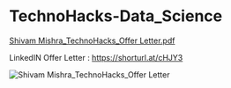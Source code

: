 # TechnoHacks-Data_Science

[Shivam Mishra_TechnoHacks_Offer Letter.pdf](https://github.com/Shivam1431/TechnoHacks-Data_Science/files/13539710/Shivam.Mishra_TechnoHacks_Offer.Letter.pdf)

LinkedIN Offer Letter : https://shorturl.at/cHJY3

![Shivam Mishra_TechnoHacks_Offer Letter](https://github.com/Shivam1431/TechnoHacks-Data_Science/assets/103066914/1afe2de7-edbb-4a4a-9ae4-dc2a63d1fb82)
